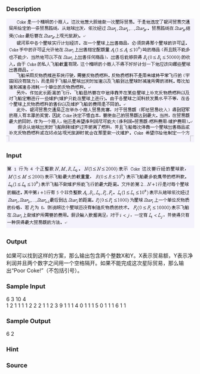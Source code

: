 
### Description
![](/JudgeOnline/images/1205_1.jpg)
### Input
![](/JudgeOnline/images/1205_2.jpg)
### Output
如果可以找到这样的方案，那么输出包含两个整数X和Y。X表示贸易额，Y表示净利润并且两个数字之间用一个空格隔开。如果不能完成这次星际贸易，那么输出“Poor Coke!”（不包括引号）。
### Sample Input
6 3 10 4                                  
1 2 1 1 1
1 2 2 2 1
1 2 3 9 1
1 1 4 0 1
1 1 5 0 1
1 1 6 1 1

### Sample Output
6 2
### Hint

### Source
